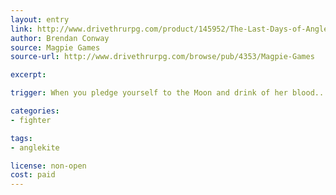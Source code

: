 ```yaml
---
layout: entry
link: http://www.drivethrurpg.com/product/145952/The-Last-Days-of-Anglekite
author: Brendan Conway
source: Magpie Games
source-url: http://www.drivethrurpg.com/browse/pub/4353/Magpie-Games

excerpt:

trigger: When you pledge yourself to the Moon and drink of her blood...

categories:
- fighter

tags:
- anglekite

license: non-open
cost: paid
---
```

